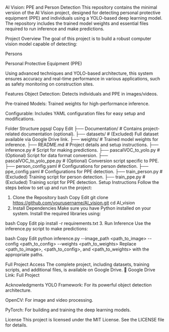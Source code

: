 AI Vision: PPE and Person Detection
This repository contains the minimal version of the AI Vision project, designed for detecting personal protective equipment (PPE) and individuals using a YOLO-based deep learning model. The repository includes the trained model weights and essential files required to run inference and make predictions.

Project Overview
The goal of this project is to build a robust computer vision model capable of detecting:

Persons

Personal Protective Equipment (PPE)

Using advanced techniques and YOLO-based architecture, this system ensures accuracy and real-time performance in various applications, such as safety monitoring on construction sites.

Features
Object Detection: Detects individuals and PPE in images/videos.

Pre-trained Models: Trained weights for high-performance inference.

Configurable: Includes YAML configuration files for easy setup and modifications.

Folder Structure
pgsql
Copy
Edit
├── Documentation/         # Contains project-related documentation (optional).
├── datasets/              # (Excluded) Full dataset available via Google Drive link.
├── weights/               # Trained model weights for inference.
├── README.md              # Project details and setup instructions.
├── inference.py           # Script for making predictions.
├── pascalVOC_to_yolo.py   # (Optional) Script for data format conversion.
├── pascalVOC_to_yolo_ppe.py   # (Optional) Conversion script specific to PPE.
├── person_config.yaml     # Configurations for person detection.
├── ppe_config.yaml        # Configurations for PPE detection.
├── train_person.py        # (Excluded) Training script for person detection.
├── train_ppe.py           # (Excluded) Training script for PPE detection.
Setup Instructions
Follow the steps below to set up and run the project:

1. Clone the Repository
bash
Copy
Edit
git clone https://github.com/yourusername/AI_vision.git
cd AI_vision
2. Install Dependencies
Make sure you have Python installed on your system. Install the required libraries using:

bash
Copy
Edit
pip install -r requirements.txt
3. Run Inference
Use the inference.py script to make predictions:

bash
Copy
Edit
python inference.py --image_path <path_to_image> --config <path_to_config> --weights <path_to_weights>
Replace <path_to_image>, <path_to_config>, and <path_to_weights> with the appropriate paths.

Full Project Access
The complete project, including datasets, training scripts, and additional files, is available on Google Drive.
📂 Google Drive Link: Full Project

Acknowledgments
YOLO Framework: For its powerful object detection architecture.

OpenCV: For image and video processing.

PyTorch: For building and training the deep learning models.

License
This project is licensed under the MIT License. See the LICENSE file for details.
